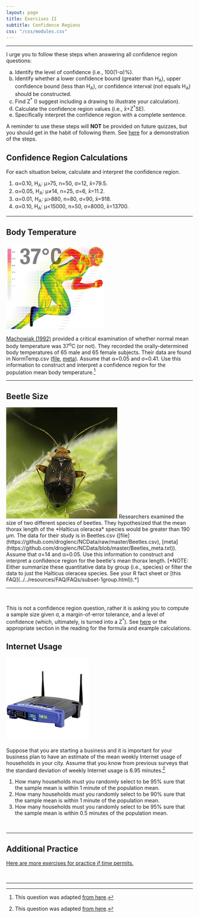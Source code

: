 ```yaml
---
layout: page
title: Exercises II
subtitle: Confidence Regions
css: "/css/modules.css"
---
```


----

<div class="alert alert-success">
I urge you to follow these steps when answering all confidence region questions:
<ol type="a">
  <li>Identify the level of confidence (i.e., 100(1-&alpha;)%).</li>
  <li>Identify whether a lower confidence bound (greater than H<sub>A</sub>), upper confidence bound (less than H<sub>A</sub>), or confidence interval (not equals H<sub>A</sub>) should be constructed.</li>
  <li>Find Z<sup>*</sup> (I suggest including a drawing to illustrate your calculation).</li>
  <li>Calculate the confidence region values (i.e., x&#772;+Z<sup>*</sup>SE).</li>
  <li>Specifically interpret the confidence region with a complete sentence.</li>
</ol>
A reminder to use these steps will <strong>NOT</strong> be provided on future quizzes, but you should get in the habit of following them. See <a href="../Explanations/Calc_CI_Z.html">here</a> for a demonstration of the steps.
</div>

## Confidence Region Calculations

For each situation below, calculate and interpret the confidence region.

1. &alpha;=0.10, H<sub>A</sub>: &mu;>75, n=50, &sigma;=12, x&#772;=79.5.
1. &alpha;=0.05, H<sub>A</sub>: &mu;&#8800;14, n=25, &sigma;=6, x&#772;=11.2.
1. &alpha;=0.01, H<sub>A</sub>: &mu;>880, n=80, &sigma;=90, x&#772;=918.
1. &alpha;=0.10, H<sub>A</sub>: &mu;<15000, n=50, &sigma;=8000, x&#772;=13700.

----

## Body Temperature
<img src="zimgs/body-temperature-2.png" alt="Body Temperature" class="img-right">

[Machowiak (1992)](http://www.ncbi.nlm.nih.gov/pubmed/1302471) provided a critical examination of whether normal mean body temperature was 37<sup>o</sup>C (or not). They recorded the orally-determined body temperatures of 65 male and 65 female subjects. Their data are found in NormTemp.csv ([file](https://github.com/droglenc/NCData/raw/master/NormTemp.csv), [meta](https://github.com/droglenc/NCData/blob/master/NormTemp_meta.txt)). Assume that &alpha;=0.05 and &sigma;=0.41. Use this information to construct and interpret a confidence region for the population mean body temperature.[^1]

----

## Beetle Size
<img src="zimgs/beetle.jpg" alt="Beetle" class="img-right">
Researchers examined the size of two different species of beetles. They hypothesized that the mean thorax length of the *Halticus oleracea* species would be greater than 190 &mu;m. The data for their study is in Beetles.csv ([file](https://github.com/droglenc/NCData/raw/master/Beetles.csv), [meta](https://github.com/droglenc/NCData/blob/master/Beetles_meta.txt)). Assume that &sigma;=14 and &alpha;=0.05. Use this information to construct and interpret a confidence region for the beetle's mean thorax length. [*NOTE: Either summarize these quantitative data by group (i.e., species) or filter the data to just the Halticus oleracea species. See your R fact sheet or [this FAQ](../../resources/FAQ/FAQs/subset-1group.html)).*]

----

&nbsp;

<div class="alert alert-success">
This is not a confidence region question, rather it is asking you to compute a sample size given &sigma;, a margin-of-error tolerance, and a level of confidence (which, ultimately, is turned into a Z<sup>*</sup>). See <a href="../Explanations/Calc_n.html">here</a> or the appropriate section in the reading for the formula and example calculations.
</div>

## Internet Usage
<img src="zimgs/internet.jpg" alt="Internet" class="img-right">

Suppose that you are starting a business and it is important for your business plan to have an estimate of the mean weekly Internet usage of households in your city. Assume that you know from previous surveys that the standard deviation of weekly Internet usage is 6.95 minutes.[^2]

1. How many households must you randomly select to be 95% sure that the sample mean is within 1 minute of the population mean.
1. How many households must you randomly select to be 90% sure that the sample mean is within 1 minute of the population mean.
1. How many households must you randomly select to be 95% sure that the sample mean is within 0.5 minutes of the population mean.

&nbsp;

----

## Additional Practice

[Here are more exercises for practice if time permits.](ConfRegions_CE3)

&nbsp;

----

[^1]: This question was adapted [from here](http://jse.amstat.org/v4n2/datasets.shoemaker.html).

[^2]: This question was adapted [from here](http://www.isixsigma.com/tools-templates/sampling-data/how-determine-sample-size-determining-sample-size/).
